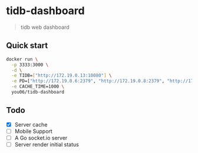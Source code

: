 # tidb-dashboard

> tidb web dashboard

## Quick start

```sh
docker run \
  -p 3333:3000 \
  -d \
  -e TIDB=["http://172.19.0.13:10080"] \
  -e PD=["http://172.19.0.6:2379", "http://172.19.0.8:2379", "http://172.19.0.4:2379"] \
  -e CACHE_TIME=1000 \
  you06/tidb-dashboard
```

## Todo

- [x] Server cache
- [ ] Mobile Support
- [ ] A Go socket.io server
- [ ] Server render initial status

